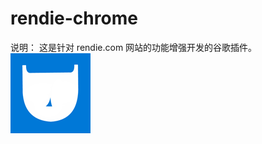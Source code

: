 # rendie-chrome
说明：
这是针对 rendie.com 网站的功能增强开发的谷歌插件。
![](https://raw.githubusercontent.com/rendie-com/rendie-chrome/main/img/icon128.png)
